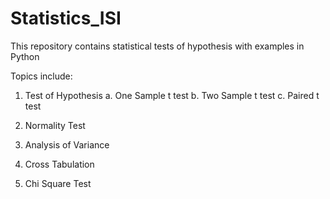 # Statistics_ISI
This repository contains statistical tests of hypothesis with examples in Python

Topics include:

  1. Test of Hypothesis
      a. One Sample t test
      b. Two Sample t test
      c. Paired t test
      
  2. Normality Test
  3. Analysis of Variance
  4. Cross Tabulation
  5. Chi Square Test
